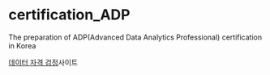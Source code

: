 # certification_ADP
The preparation of ADP(Advanced Data Analytics Professional) certification in Korea

[데이터 자격 검정](https://www.dataq.or.kr/www/main.do)사이트
